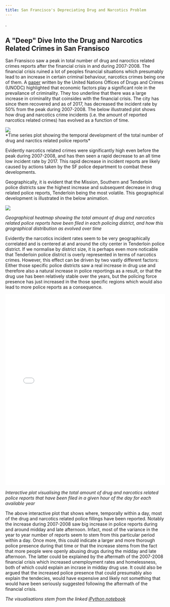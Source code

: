 ```yaml
---
title: San Francisco's Depreciating Drug and Narcotics Problem
---
```

.
## A "Deep" Dive Into the Drug and Narcotics Related Crimes in San Fransisco

San Fransisco saw a peak in total number of drug and naroctics related crimes reports after the financial crisis in and during 2007-2008. The financial crisis ruined a lot of peoples financial situations which presumably lead to an increase in certain criminal behaviour, narcotics crimes being one of them. A [paper](https://www.unodc.org/documents/data-and-analysis/statistics/crime/GIVAS_Final_Report.pdf) written by the United Nations Offices of Drugs and Crimes (UNODC) highlighted that economic factors play a significant role in the prevailance of criminality. They too underline that there was a large increase in criminality that coinsides with the financial crisis. The city has since them recovered and as of 2017, has decreased the incident rate by 50% from the peak during 2007-2008. The below illustrated plot shows how drug and narcotics crime incidents (i.e. the amount of reported narcotics related crimes) has evolved as a function of time. 

<img src="{{site.url}}/imgs/time_series_plot.png" style="display: block; margin: auto;" />
*Time series plot showing the temporal development of the total number of drug and narctics related police reports*

Evidently narcotics related crimes were significantly high even before the peak during 2007-2008, and has then seen a rapid decrease to an all time low incident rate by 2017. This rapid decrease in incident reports are likely caused by actions taken by the SF police department to combat these developments. 

Geographically, it is evident that the Mission, Southern and Tenderloin police districts saw the highest increase and subsequent decrease in drug related police reports, Tenderloin being the most volatile. This geographical development is illustrated in the below animation.

<img src="{{site.url}}/imgs/map_animation_cropped.gif" style="display: block; margin: auto;" />

*Geographical heatmap showing the total amount of drug and narcotics related police reports have been filed in each policing district, and how this grographical distribution as evolved over time*

Evidently the narcotics incident rates seem to be very geographically correlated and is centered at and around the city center in Tenderloin police district. If we normalise by district size, it is perhaps even more noticable that Tenderloin police district is overly represented in terms of narcotics crimes. However, this effect can be driven by two vastly different factors: Either those specific police districts saw a real increase in drug use and therefore also a natural increase in police reportings as a result, or that the drug use has been relatively stable over the years, but the policing force presence has just increased in the those specific regions which would also lead to more police reports as a consequence.   

<embed type="text/html" src="imgs/interactiveplot.html" width="100%" height="600"/>

*Interactive plot visualising the total amount of drug and narcotics related police reports that have been filed in a given hour of the day for each available year*

The above interactive plot that shows where, temporally within a day, most of the drug and narcotics related police fillings have been reported. Notably the increase during 2007-2008 saw big increase in police reports during and around midday and late afternoon. Infact, most of the variance in the year to year number of reports seem to stem from this particular period within a day. Once more, this could indicate a larger and more thorough police presence during that time or that the increase stems from the fact that more people were openly abusing drugs during the midday and late afternoon. The latter could be explained by the aftermath of the 2007-2008 financial crisis which increased unemployment rates and homelessness, both of which could explain an incrase in midday drug use. It could also be argued that the increased police presence that could presumably also explain the tendecies, would have expensive and likely not something that would have been seriously suggested following the aftermath of the financial crisis. 
 
*The visualisations stem from the linked [iPython notebook](https://github.com/PhilipFrischMoller/PhilipFrischMoller.github.io/blob/main/code/visualisationcode.ipynb)*
